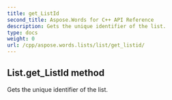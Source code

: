 ```yaml
---
title: get_ListId
second_title: Aspose.Words for C++ API Reference
description: Gets the unique identifier of the list. 
type: docs
weight: 0
url: /cpp/aspose.words.lists/list/get_listid/
---
```

## List.get_ListId method


Gets the unique identifier of the list.

